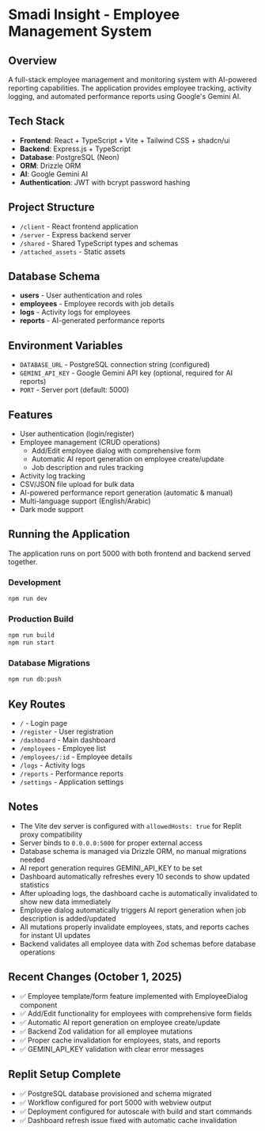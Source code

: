 # Smadi Insight - Employee Management System

## Overview
A full-stack employee management and monitoring system with AI-powered reporting capabilities. The application provides employee tracking, activity logging, and automated performance reports using Google's Gemini AI.

## Tech Stack
- **Frontend**: React + TypeScript + Vite + Tailwind CSS + shadcn/ui
- **Backend**: Express.js + TypeScript
- **Database**: PostgreSQL (Neon)
- **ORM**: Drizzle ORM
- **AI**: Google Gemini AI
- **Authentication**: JWT with bcrypt password hashing

## Project Structure
- `/client` - React frontend application
- `/server` - Express backend server
- `/shared` - Shared TypeScript types and schemas
- `/attached_assets` - Static assets

## Database Schema
- **users** - User authentication and roles
- **employees** - Employee records with job details
- **logs** - Activity logs for employees
- **reports** - AI-generated performance reports

## Environment Variables
- `DATABASE_URL` - PostgreSQL connection string (configured)
- `GEMINI_API_KEY` - Google Gemini API key (optional, required for AI reports)
- `PORT` - Server port (default: 5000)

## Features
- User authentication (login/register)
- Employee management (CRUD operations)
  - Add/Edit employee dialog with comprehensive form
  - Automatic AI report generation on employee create/update
  - Job description and rules tracking
- Activity log tracking
- CSV/JSON file upload for bulk data
- AI-powered performance report generation (automatic & manual)
- Multi-language support (English/Arabic)
- Dark mode support

## Running the Application
The application runs on port 5000 with both frontend and backend served together.

### Development
```bash
npm run dev
```

### Production Build
```bash
npm run build
npm run start
```

### Database Migrations
```bash
npm run db:push
```

## Key Routes
- `/` - Login page
- `/register` - User registration
- `/dashboard` - Main dashboard
- `/employees` - Employee list
- `/employees/:id` - Employee details
- `/logs` - Activity logs
- `/reports` - Performance reports
- `/settings` - Application settings

## Notes
- The Vite dev server is configured with `allowedHosts: true` for Replit proxy compatibility
- Server binds to `0.0.0.0:5000` for proper external access
- Database schema is managed via Drizzle ORM, no manual migrations needed
- AI report generation requires GEMINI_API_KEY to be set
- Dashboard automatically refreshes every 10 seconds to show updated statistics
- After uploading logs, the dashboard cache is automatically invalidated to show new data immediately
- Employee dialog automatically triggers AI report generation when job description is added/updated
- All mutations properly invalidate employees, stats, and reports caches for instant UI updates
- Backend validates all employee data with Zod schemas before database operations

## Recent Changes (October 1, 2025)
- ✅ Employee template/form feature implemented with EmployeeDialog component
- ✅ Add/Edit functionality for employees with comprehensive form fields
- ✅ Automatic AI report generation on employee create/update
- ✅ Backend Zod validation for all employee mutations
- ✅ Proper cache invalidation for employees, stats, and reports
- ✅ GEMINI_API_KEY validation with clear error messages

## Replit Setup Complete
- ✅ PostgreSQL database provisioned and schema migrated
- ✅ Workflow configured for port 5000 with webview output
- ✅ Deployment configured for autoscale with build and start commands
- ✅ Dashboard refresh issue fixed with automatic cache invalidation
